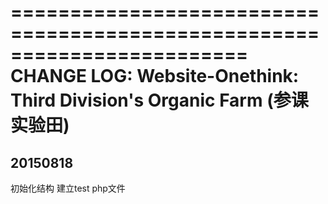 ========================================================================
CHANGE LOG: Website-Onethink: Third Division's Organic Farm (参课实验田)
========================================================================

20150818
--------
初始化结构
建立test php文件
